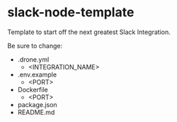 slack-node-template
===================

Template to start off the next greatest Slack Integration.

Be sure to change:

* .drone.yml
  * \<INTEGRATION_NAME\>
* .env.example
  * \<PORT\>
* Dockerfile
  * \<PORT\>
* package.json
* README.md
